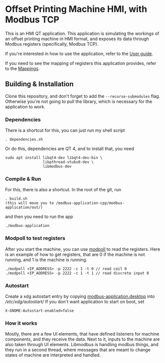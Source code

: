 # Offset Printing Machine HMI, with Modbus TCP

This is an HMI QT application. This application is simulating the workings of an offset printing machine in HMI format,
and exposes its data through Modbus registers (specifically, Modbus TCP).

If you're interested in how to use the application, 
refer to the [User guide](user-guide/USERGUIDE.md).

If you need to see the mapping of registers this application provides,
refer to the [Mappings](MAPPINGS.md). 

## Building & Installation

Clone this repository, and don't forget to add the  ```--recurse-submodules``` flag.
Otherwise you're not going to pull the library, which is necessary for the 
application to work.

### Dependencies

There is a shortcut for this, you can just run my shell script
```
. dependencies.sh
```

Or do this,
dependencies are QT 4, and to install that, you need
```
sudo apt install libqt4-dev libqt4-dev-bin \
                 libpthread-stubs0-dev \
                 libmodbus-dev
```

### Compile & Run

For this, there is also a shortcut. In the root of the git, run
```
. build.sh
(this will move you to /modbus-application-cpp/modbus-application/out/)
```

and then you need to run the app
```
./modbus-application
```

### Modpoll to test registers

After you start the machine, you can use [modpoll](https://www.modbusdriver.com/modpoll.html) to read the registers.
Here is an example of how to get registers, that are 0 if the machine is not running, and 1 is the machine is running. 

```
./modpoll <IP_ADDRESS> -p 2222 -c 1 -t 0 // read coil 0
./modpoll <IP_ADDRESS> -p 2222 -c 1 -t 1 // read discrete input 0
```

### Autostart

Create a xdg autostart entry by copying [modbus-application.desktop](modbus-application.desktop) into */etc/xdg/autostart/*
If you don't want application to start on boot, set
```
X-GNOME-Autostart-enabled=false
```

### How it works

Mostly, there are a few UI elements, that have defined listeners for machine components,
and they receive the data. Next to it, inputs to the machine are also taken through UI 
elements. Libmodbus is handling modbus things, and they run in a second thread,
where messages that are meant to change states of machine are interpreted and handled.
